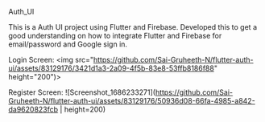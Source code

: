 Auth_UI

This is a Auth UI project using Flutter and Firebase. Developed this to get a good understanding on how to integrate Flutter and Firebase for email/password and Google sign in.

Login Screen: 
<img src="https://github.com/Sai-Gruheeth-N/flutter-auth-ui/assets/83129176/3421d1a3-2a09-4f5b-83e8-53ffb8186f88" height="200")>

Register Screen:
![Screenshot_1686233271](https://github.com/Sai-Gruheeth-N/flutter-auth-ui/assets/83129176/50936d08-66fa-4985-a842-da9620823fcb | height=200)
